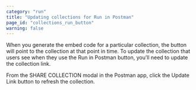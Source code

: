```yaml
---
category: "run"
title: "Updating collections for Run in Postman"
page_id: "collections_run_button"
warning: false
---
```


When you generate the embed code for a particular collection, the button will point to the collection at that point in time. To update the collection that users see when they use the Run in Postman button, you’ll need to update the collection link. 

From the SHARE COLLECTION modal in the Postman app, click the Update Link button to refresh the collection.
